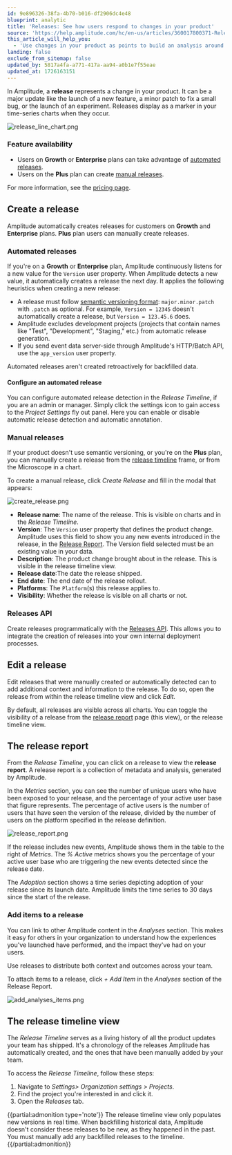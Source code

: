 ```yaml
---
id: 9e896326-38fa-4b70-b016-df2906dc4e48
blueprint: analytic
title: 'Releases: See how users respond to changes in your product'
source: 'https://help.amplitude.com/hc/en-us/articles/360017800371-Releases-See-how-users-respond-to-changes-in-your-product'
this_article_will_help_you:
  - 'Use changes in your product as points to build an analysis around'
landing: false
exclude_from_sitemap: false
updated_by: 5817a4fa-a771-417a-aa94-a0b1e7f55eae
updated_at: 1726163151
---
```

In Amplitude, a **release** represents a change in your product. It can be a major update like the launch of a new feature, a minor patch to fix a small bug, or the launch of an experiment. Releases display as a marker in your time-series charts when they occur.

![release_line_chart.png](/docs/output/img/analytics/release-line-chart-png.png)

### Feature availability

* Users on **Growth** or **Enterprise** plans can take advantage of [automated releases](#automated-releases).
* Users on the **Plus** plan can create [manual releases](#manual-releases).

For more information, see the [pricing page](https://amplitude.com/pricing).


## Create a release

Amplitude automatically creates releases for customers on **Growth** and **Enterprise** plans. **Plus** plan users can manually create releases.

### Automated releases

If you're on a **Growth** or **Enterprise** plan, Amplitude continuously listens for a new value for the `Version` user property. When Amplitude detects a new value, it automatically creates a release the next day. It applies the following heuristics when creating a new release:

* A release must follow [semantic versioning format](https://semver.org/): `major.minor.patch` with `.patch` as optional. For example, `Version = 12345` doesn't automatically create a release, but `Version = 123.45.6` does.
* Amplitude excludes development projects (projects that contain names like "Test", "Development", "Staging," etc.) from automatic release generation.
* If you send event data server-side through Amplitude's HTTP/Batch API, use the `app_version` user property.

Automated releases aren't created retroactively for backfilled data.

#### Configure an automated release

You can configure automated release detection in the *Release Timeline*, if you are an admin or manager. Simply click the settings icon to gain access to the *Project Settings* fly out panel. Here you can enable or disable automatic release detection and automatic annotation.

### Manual releases

If your product doesn't use semantic versioning, or you're on the **Plus** plan, you can manually create a release from the [release timeline](#the-release-timeline-view) frame, or from the Microscope in a chart.

To create a manual release, click *Create Release* and fill in the modal that appears:

![create_release.png](/docs/output/img/analytics/create-release-png.png)

* **Release name**: The name of the release. This is visible on charts and in the *Release Timeline*.
* **Version**: The `Version` user property that defines the product change. Amplitude uses this field to show you any new events introduced in the release, in the [Release Report](#the-release-report). The Version field selected must be an existing value in your data.
* **Description**: The product change brought about in the release. This is visible in the release timeline view.
* **Release date**:The date the release shipped.
* **End date**: The end date of the release rollout.
* **Platforms**: The `Platform`(s) this release applies to.
* **Visibility**: Whether the release is visible on all charts or not.

### Releases API

Create releases programmatically with the [Releases API](https://developers.amplitude.com/docs/releases-api). This allows you to integrate the creation of releases into your own internal deployment processes.

## Edit a release

Edit releases that were manually created or automatically detected can to add additional context and information to the release. To do so, open the release from within the release timeline view and click *Edit.*

By default, all releases are visible across all charts. You can toggle the visibility of a release from the [release report](#the-release-report) page (this view), or the release timeline view.

## The release report

From the *Release Timeline*, you can click on a release to view the **release report**. A release report is a collection of metadata and analysis, generated by Amplitude.

In the *Metrics* section, you can see the number of unique users who have been exposed to your release, and the percentage of your active user base that figure represents. The percentage of active users is the number of users that have seen the version of the release, divided by the number of users on the platform specified in the release definition.

![release_report.png](/docs/output/img/analytics/release-report-png.png)

If the release includes new events, Amplitude shows them in the table to the right of *Metrics*. The *% Active* metrics shows you the percentage of your active user base who are triggering the new events detected since the release date.

The *Adoption* section shows a time series depicting adoption of your release since its launch date. Amplitude limits the time series to 30 days since the start of the release.

### Add items to a release

You can link to other Amplitude content in the *Analyses* section. This makes it easy for others in your organization to understand how the experiences you've launched have performed, and the impact they've had on your users.

Use releases to distribute both context and outcomes across your team.

To attach items to a release, click *+ Add Item* in the *Analyses* section of the Release Report.

![add_analyses_items.png](/docs/output/img/analytics/add-analyses-items-png.png)

## The release timeline view

The *Release Timeline* serves as a living history of all the product updates your team has shipped. It's a chronology of the releases Amplitude has automatically created, and the ones that have been manually added by your team.

To access the *Release Timeline*, follow these steps:

1. Navigate to *Settings> Organization settings > Projects*.
2. Find the project you're interested in and click it.
3. Open the *Releases* tab.

{{partial:admonition type='note'}}
The release timeline view only populates new versions in real time. When backfilling historical data, Amplitude doesn't consider these releases to be new, as they happened in the past. You must manually add any backfilled releases to the timeline.
{{/partial:admonition}}
